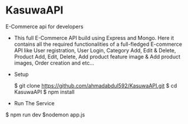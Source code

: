 # KasuwaAPI
E-Commerce api for developers
* This full E-Commerce API build using Express and Mongo. Here it contains all the required functionalities of a full-fledged E-commerce API like User registration, User Login, Category Add, Edit & Delete, Product Add, Edit, Delete, Add product feature image & Add product images, Order creation and etc...
* Setup

    $ git clone https://github.com/ahmadabdul592/KasuwaAPI.git
    $ cd KasuwaAPI
    $ npm install


* Run The Service

$ npm run dev
$nodemon app.js
